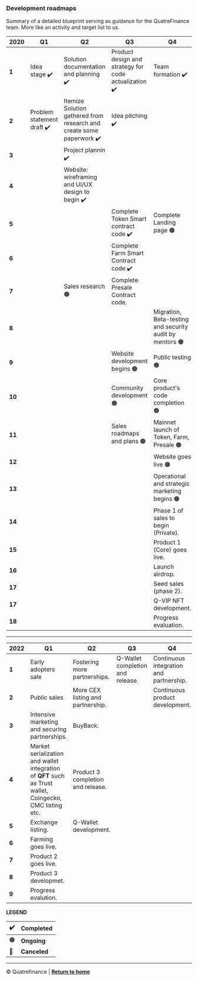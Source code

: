 
### Development roadmaps
Summary of a detailed blueprint serving as guidance for the QuatreFinance team. More like an activity and target list to us.

2020 | Q1 | Q2 | Q3 | Q4
---- | -- | -- | -- | -- 
**1** | Idea stage :heavy_check_mark: | Solution documentation and planning :heavy_check_mark: | Product design and strategy for code actualization :heavy_check_mark: | Team formation :heavy_check_mark: | Progress evaluation.
**2** | Problem statement draft :heavy_check_mark: | Itemize Solution gathered from research and create some paperwork :heavy_check_mark: | Idea pitching :heavy_check_mark: | 
**3** | | Project plannin :heavy_check_mark: | | 
**4** | | Website: wireframing and UI/UX design to begin :heavy_check_mark:  | |
**5** | | | Complete Token Smart contract code :heavy_check_mark: | Complete Landing page :orange_circle:
**6** | | | Complete Farm Smart Contract code :heavy_check_mark: |
**7** | | Sales research :orange_circle: | Complete Presale Contract code. |
**8** | | | | Migration, Beta-testing and security audit by mentors :orange_circle:
**9** | | | Website development begins :orange_circle: | Public testing :orange_circle:
**10** | | | Community development :orange_circle: | Core product's code completion :orange_circle:
**11** | | | Sales roadmaps and plans :orange_circle: | Mainnet launch of Token, Farm, Presale :orange_circle:
**12** | | | | Website goes live :orange_circle:
**13** | | | | Operational and strategic marketing begins :orange_circle:
**14** | | | | Phase 1 of sales to begin (Private).
**15** | | | | Product 1 (Core) goes live.
**16** | | | | Launch airdrop.
**17** | | | | Seed sales (phase 2).
**17** | | | | Q-VIP NFT development.
**18** | | | | Progress evaluation.



-----------------------------------

2022 | Q1 | Q2 | Q3 | Q4
---- | -- | -- | -- | --
**1** | Early adopters sale | Fostering more partnerships. | Q-Wallet completion and release. | Continuous integration and partnership.
**2** | Public sales | More CEX listing and partnership. | | Continuous product development.
**3** | Intensive marketing and securing partnerships. | BuyBack. | |
**4** | Market serialization and wallet integration of **QFT** such as Trust wallet, Coingecko, CMC listing etc. | Product 3 completion and release. | |
**5** | Exchange listing. | Q-Wallet development. | |
**6** | Farming goes live. | | |
**7** | Product 2 goes live. | | |
**8** | Product 3 developmet. | | |
**9** | Progress evalution. | | |

**LEGEND**

:heavy_check_mark: | **Completed**
------------------ | -------------
:orange_circle: | **Ongoing**
:red_circle: | **Canceled**

-------------------------
:copyright: Quatrefinance | **[Return to home](https://github.com/Quatre-Finance/Q-paper#concept-overview)**

